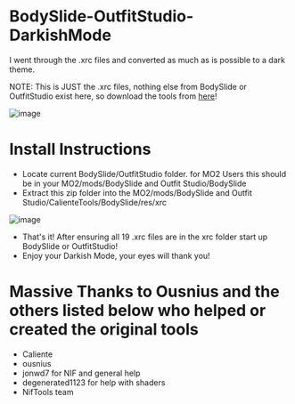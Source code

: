 # BodySlide-OutfitStudio-DarkishMode
 I went through the .xrc files and converted as much as is possible to a dark theme.

 NOTE: This is JUST the .xrc files, nothing else from BodySlide or OutfitStudio exist here, so download the tools from [here](https://www.nexusmods.com/skyrimspecialedition/mods/201)!

![image](https://i.imgur.com/WtY3LoL.png)


# Install Instructions

* Locate current BodySlide/OutfitStudio folder. for MO2 Users this should be in your MO2/mods/BodySlide and Outfit Studio/BodySlide
* Extract this zip folder into the MO2/mods/BodySlide and Outfit Studio/CalienteTools/BodySlide/res/xrc

![image](https://i.imgur.com/0ePy5hk.png)

* That's it! After ensuring all 19 .xrc files are in the xrc folder start up BodySlide or OutfitStudio!
* Enjoy your Darkish Mode, your eyes will thank you!

# Massive Thanks to Ousnius and the others listed below who helped or created the original tools

* Caliente
* ousnius
* jonwd7 for NIF and general help
* degenerated1123 for help with shaders
* NifTools team
